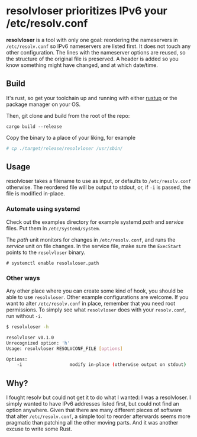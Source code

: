 # resolvloser prioritizes IPv6 your /etc/resolv.conf

**resolvloser** is a tool with only one goal: reordering the nameservers in
`/etc/resolv.conf` so IPv6 nameservers are listed first. It does not touch any
other configuration. The lines with the nameserver options are reused, so the
structure of the original file is preserved. A header is added so you know
something might have changed, and at which date/time.

## Build

It's rust, so get your toolchain up and running with either
[rustup](https://rustup.rs/) or the package manager on your OS.

Then, git clone and build from the root of the repo:
```
cargo build --release
```

Copy the binary to a place of your liking, for example
```bash
# cp ./target/release/resolvloser /usr/sbin/
```

## Usage

resolvloser takes a filename to use as input, or defaults to `/etc/resolv.conf`
otherwise. The reordered file will be output to stdout, or,  if `-i` is passed,
the file is modified in-place.

### Automate using systemd

Check out the examples directory for example systemd *path* and *service*
files. Put them in `/etc/systemd/system`.

The *path* unit monitors for changes in `/etc/resolv.conf`, and runs the
*service* unit on file changes. In the service file, make sure the
`ExecStart` points to the `resolvloser` binary.

```
# systemctl enable resolvloser.path
```

### Other ways

Any other place where you can create some kind of hook, you should be able to
use `resolvloser`. Other example configurations are welcome.  If you want to
alter `/etc/resolv.conf` in place, remember that you need root permissions. To
simply see what `resolvloser` does with your `resolv.conf`, run without `-i`.

```bash
$ resolvloser -h

resolvloser v0.1.0
Unrecognized option: 'h'
Usage: resolvloser RESOLVCONF_FILE [options]

Options:
    -i                  modify in-place (otherwise output on stdout)
```



## Why?

I fought resolv but could not get it to do what I wanted: I was a resolvloser.
I simply wanted to have IPv6 addresses listed first, but could not find an
option anywhere. Given that there are many different pieces of software that
alter `/etc/resolv.conf`, a simple tool to reorder afterwards seems more
pragmatic than patching all the other moving parts. And it was another excuse to
write some Rust. 
